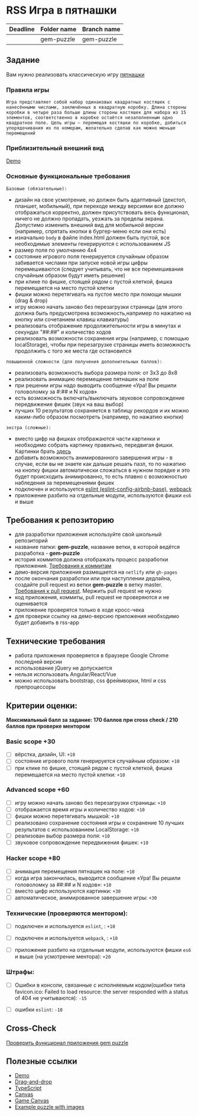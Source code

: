 # RSS Игра в пятнашки

| Deadline         |   Folder name  | Branch name |
| ---------------- | -------------- | ----------- |
|                  |  gem-puzzle    | gem-puzzle  |

## Задание
Вам нужно реализовать классическую игру [пятнашки](https://ru.wikipedia.org/wiki/Игра_в_15)

### Правила игры
`Игра представляет собой набор одинаковых квадратных костяшек с нанесёнными числами, заключённых в квадратную коробку. Длина стороны коробки в четыре раза больше длины стороны костяшек для набора из 15 элементов, соответственно в коробке остаётся незаполненным одно квадратное поле. Цель игры — перемещая костяшки по коробке, добиться упорядочивания их по номерам, желательно сделав как можно меньше перемещений`

### Приблизительный внешний вид
[Demo](https://xmelsky-gem-puzzle.netlify.app/)

### Основные функциональные требования
  `Базовые (обязательные):`
  - дизайн на свое усмотрение, но должен быть адаптивный (декстоп, планшет, мобильный), при переходе между версиями все должно отображаться корректно, должен присутствовать весь функционал, ничего не должно пропадать, уезжать за пределы экрана. Допустимо изменить внешний вид для мобильной версии (например, спрятать кнопки в бургер-меню если они есть)
  - изначально `body` в файле index.html должен быть пустой, все необходимые элементы генерируются с использованием JS
  - размер поля по умолчанию 4х4
  - состояние игрового поля генерируется случайным образом забивается числами при запуске новой игры цифры перемешиваются (следует учитывать, что не все перемешивания случайным образом будут иметь решение)
  - при клике по фишке, стоящей рядом с пустой клеткой, фишка перемещается на место пустой клетки
  - фишки можно перетягивать на пустое место при помощи мышки (drag & drop)
  - игру можно начать заново без перезагрузки страницы (для этого должна быть предусмотрена возможность,например по нажатию на кнопку или сочетанием клавиш клавиатуры)
  - реализовать отображение продолжительности игры в минутах и секундах "##:##" и количество ходов
  - реализовать возможности сохранения игры (например, с помощью localStorage), чтобы при перезагрузке страницы иметь возможность продолжить с того же места где остановился

  `повышенной сложности (для получения дополнительных баллов):`
  - реализовать возможность выбора размера поля: от 3х3 до 8х8
  - реализовать анимацию перемещение пятнашек на поле
  - при решении игры надо выводить сообщение «Ура! Вы решили головоломку за #:## и N ходов»
  - есть возможность включать/выключать звуковое сопровождение передвижение фишек (звук на ваш выбор)
  - лучших 10 результатов сохраняется в таблицу рекордов и их можно каким-либо образом посмотреть (например, по нажатию кнопки)

  `экстра (сложные):`
  - вместо цифр на фишках отображаются части картинки и необходимо собрать картинку правильно, передвигая фишки. Картинки брать [здесь](https://github.com/irinainina/image-data/tree/master/box)
  - добавить возможность анимированного завершения игры - в случае, если вы не знаете как дальше решать пазл, то по нажатию на кнопку фишки автоматически сложаться в нужном порядке и это будет происходить анимированно, то есть плавно с возможностью набледения за перемещениями фишек 
  - подключен и используется [eslint (eslint-config-airbnb-base)](https://eslint.org/), [webpack](https://webpack.js.org/)
  - приложение разбито на отдельные модули, используются фишки `es6` и выше


## Требования к репозиторию
- для разработки приложения используйте свой школьный репозиторий
- название папки: **gem-puzzle**, название ветки, в которой ведётся разработка - **gem-puzzle**
- история коммитов должна отображать процесс разработки приложения. [Требования к коммитам](https://docs.rs.school/#/git-convention)
- демо-версия приложения размещается на `netlify` или `gh-pages`
- после окончания разработки или при наступлении дедлайна, создайте pull request из ветки **gem-puzzle** в ветку master. [Требования к pull request](https://docs.rs.school/#/stage2?id=Описание-pull-request-должно-содержать-следующую-информацию). Мержить pull request не нужно
- код приложения, коммиты, pull request не проверяются и не оценивается
- приложение проверятся только в ходе кросс-чека
- для проверки ссылку на демо-версию приложения необходимо будет добавить в rss-app

## Технические требования
- работа приложения проверяется в браузере Google Chrome последней версии
- использование jQuery не допускается
- нельзя использовать Angular/React/Vue 
- можно использовать bootstrap, css фреймворки, html и css препроцессоры

## Критерии оценки:

**Максимальный балл за задание: 170 баллов при cross check / 210 баллов при проверке ментором**   

### Basic scope +30 
- [ ] вёрстка, дизайн, UI: `+10`
- [ ] состояние игрового поля генерируется случайным образом: `+10`
- [ ] при клике по фишке, стоящей рядом с пустой клеткой, фишка перемещается на место пустой клетки: `+10`

### Advanced scope +60

- [ ] игру можно начать заново без перезагрузки страницы: `+10`
- [ ] отображается время игры и количество ходов: `+10`
- [ ] фишки можно перетягивать мышкой: `+10`
- [ ] реализовано сохранение состояния игры и сохранение 10 лучших результатов с использованием LocalStorage: `+10`
- [ ] реализован выбор размера поля: `+10`
- [ ] звуковое сопровождение передвижения фишек: `+10`

### Hacker scope +80
- [ ] анимация перемещения пятнашек на поле: `+10`
- [ ] когда игра закончилась, выводится сообщение «Ура! Вы решили головоломку за ##:## и N ходов»: `+10`
- [ ] вместо цифр используются картинки: `+30`
- [ ] автоматическое, анимированное завершение игры: `+30`

### Технические (проверяются ментором):
- [ ] подключен и используется `eslint`, : `+10`
- [ ] подключен и используется `webpack`, : `+10`
- [ ] приложение разбито на отдельные модули, используются фишки `es6` и выше (на усмотрение ментора): `+20`


### Штрафы:
- [ ] Ошибки в консоли, связанные с исполняемым кодом(ошибки типа favicon.ico: Failed to load resource: the server responded with a status of 404 не учитываются): `-15`
- [ ] ошибки `eslint`: `-10`


## Cross-Check
[Проверить функционал приложения gem puzzle](https://rolling-scopes-school.github.io/checklist/)

## Полезные ссылки

- [Demo](https://xmelsky-gem-puzzle.netlify.app/)
- [Drag-and-drop](https://learn.javascript.ru/mouse-drag-and-drop)
- [TypeScript](https://www.typescriptlang.org/)
- [Canvas](https://developer.mozilla.org/en/docs/Web/API/Canvas_API/Tutorial)
- [Game Canvas](https://www.w3schools.com/graphics/game_canvas.asp)
- [Example puzzle with images](https://youtu.be/PUEll8nfo0Q)